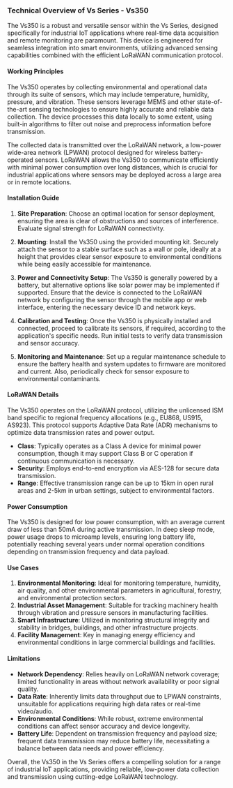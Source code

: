 ### Technical Overview of Vs Series - Vs350

The Vs350 is a robust and versatile sensor within the Vs Series, designed specifically for industrial IoT applications where real-time data acquisition and remote monitoring are paramount. This device is engineered for seamless integration into smart environments, utilizing advanced sensing capabilities combined with the efficient LoRaWAN communication protocol.

#### Working Principles

The Vs350 operates by collecting environmental and operational data through its suite of sensors, which may include temperature, humidity, pressure, and vibration. These sensors leverage MEMS and other state-of-the-art sensing technologies to ensure highly accurate and reliable data collection. The device processes this data locally to some extent, using built-in algorithms to filter out noise and preprocess information before transmission.

The collected data is transmitted over the LoRaWAN network, a low-power wide-area network (LPWAN) protocol designed for wireless battery-operated sensors. LoRaWAN allows the Vs350 to communicate efficiently with minimal power consumption over long distances, which is crucial for industrial applications where sensors may be deployed across a large area or in remote locations.

#### Installation Guide

1. **Site Preparation**: Choose an optimal location for sensor deployment, ensuring the area is clear of obstructions and sources of interference. Evaluate signal strength for LoRaWAN connectivity.

2. **Mounting**: Install the Vs350 using the provided mounting kit. Securely attach the sensor to a stable surface such as a wall or pole, ideally at a height that provides clear sensor exposure to environmental conditions while being easily accessible for maintenance.

3. **Power and Connectivity Setup**: The Vs350 is generally powered by a battery, but alternative options like solar power may be implemented if supported. Ensure that the device is connected to the LoRaWAN network by configuring the sensor through the mobile app or web interface, entering the necessary device ID and network keys.

4. **Calibration and Testing**: Once the Vs350 is physically installed and connected, proceed to calibrate its sensors, if required, according to the application's specific needs. Run initial tests to verify data transmission and sensor accuracy.

5. **Monitoring and Maintenance**: Set up a regular maintenance schedule to ensure the battery health and system updates to firmware are monitored and current. Also, periodically check for sensor exposure to environmental contaminants.

#### LoRaWAN Details

The Vs350 operates on the LoRaWAN protocol, utilizing the unlicensed ISM band specific to regional frequency allocations (e.g., EU868, US915, AS923). This protocol supports Adaptive Data Rate (ADR) mechanisms to optimize data transmission rates and power output.

- **Class**: Typically operates as a Class A device for minimal power consumption, though it may support Class B or C operation if continuous communication is necessary.
- **Security**: Employs end-to-end encryption via AES-128 for secure data transmission.
- **Range**: Effective transmission range can be up to 15km in open rural areas and 2-5km in urban settings, subject to environmental factors.

#### Power Consumption

The Vs350 is designed for low power consumption, with an average current draw of less than 50mA during active transmission. In deep sleep mode, power usage drops to microamp levels, ensuring long battery life, potentially reaching several years under normal operation conditions depending on transmission frequency and data payload.

#### Use Cases

1. **Environmental Monitoring**: Ideal for monitoring temperature, humidity, air quality, and other environmental parameters in agricultural, forestry, and environmental protection sectors.
2. **Industrial Asset Management**: Suitable for tracking machinery health through vibration and pressure sensors in manufacturing facilities.
3. **Smart Infrastructure**: Utilized in monitoring structural integrity and stability in bridges, buildings, and other infrastructure projects.
4. **Facility Management**: Key in managing energy efficiency and environmental conditions in large commercial buildings and facilities.

#### Limitations

- **Network Dependency**: Relies heavily on LoRaWAN network coverage; limited functionality in areas without network availability or poor signal quality.
- **Data Rate**: Inherently limits data throughput due to LPWAN constraints, unsuitable for applications requiring high data rates or real-time video/audio.
- **Environmental Conditions**: While robust, extreme environmental conditions can affect sensor accuracy and device longevity.
- **Battery Life**: Dependent on transmission frequency and payload size; frequent data transmission may reduce battery life, necessitating a balance between data needs and power efficiency.

Overall, the Vs350 in the Vs Series offers a compelling solution for a range of industrial IoT applications, providing reliable, low-power data collection and transmission using cutting-edge LoRaWAN technology.
